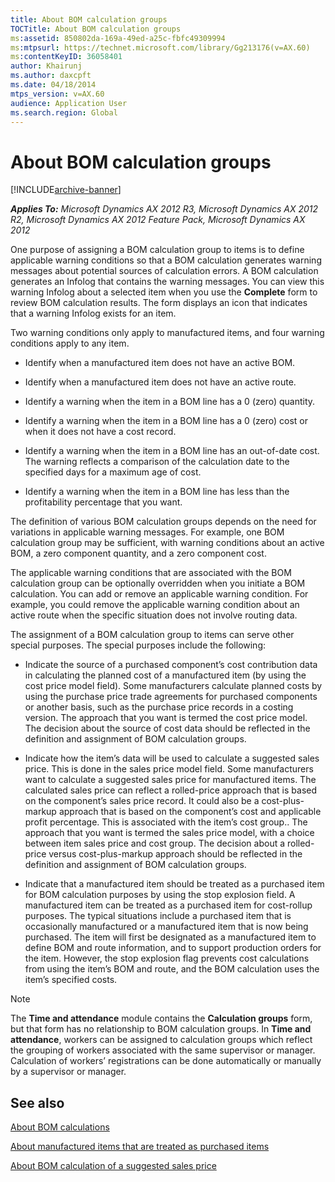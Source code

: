 ```yaml
---
title: About BOM calculation groups
TOCTitle: About BOM calculation groups
ms:assetid: 850802da-169a-49ed-a25c-fbfc49309994
ms:mtpsurl: https://technet.microsoft.com/library/Gg213176(v=AX.60)
ms:contentKeyID: 36058401
author: Khairunj
ms.author: daxcpft
ms.date: 04/18/2014
mtps_version: v=AX.60
audience: Application User
ms.search.region: Global
---
```


# About BOM calculation groups 


[!INCLUDE[archive-banner](includes/archive-banner.md)]


_**Applies To:** Microsoft Dynamics AX 2012 R3, Microsoft Dynamics AX 2012 R2, Microsoft Dynamics AX 2012 Feature Pack, Microsoft Dynamics AX 2012_

One purpose of assigning a BOM calculation group to items is to define applicable warning conditions so that a BOM calculation generates warning messages about potential sources of calculation errors. A BOM calculation generates an Infolog that contains the warning messages. You can view this warning Infolog about a selected item when you use the **Complete** form to review BOM calculation results. The form displays an icon that indicates that a warning Infolog exists for an item.

Two warning conditions only apply to manufactured items, and four warning conditions apply to any item.

  - Identify when a manufactured item does not have an active BOM.

  - Identify when a manufactured item does not have an active route.

  - Identify a warning when the item in a BOM line has a 0 (zero) quantity.

  - Identify a warning when the item in a BOM line has a 0 (zero) cost or when it does not have a cost record.

  - Identify a warning when the item in a BOM line has an out-of-date cost. The warning reflects a comparison of the calculation date to the specified days for a maximum age of cost.

  - Identify a warning when the item in a BOM line has less than the profitability percentage that you want.

The definition of various BOM calculation groups depends on the need for variations in applicable warning messages. For example, one BOM calculation group may be sufficient, with warning conditions about an active BOM, a zero component quantity, and a zero component cost.

The applicable warning conditions that are associated with the BOM calculation group can be optionally overridden when you initiate a BOM calculation. You can add or remove an applicable warning condition. For example, you could remove the applicable warning condition about an active route when the specific situation does not involve routing data.

The assignment of a BOM calculation group to items can serve other special purposes. The special purposes include the following:

  - Indicate the source of a purchased component’s cost contribution data in calculating the planned cost of a manufactured item (by using the cost price model field). Some manufacturers calculate planned costs by using the purchase price trade agreements for purchased components or another basis, such as the purchase price records in a costing version. The approach that you want is termed the cost price model. The decision about the source of cost data should be reflected in the definition and assignment of BOM calculation groups.

  - Indicate how the item’s data will be used to calculate a suggested sales price. This is done in the sales price model field. Some manufacturers want to calculate a suggested sales price for manufactured items. The calculated sales price can reflect a rolled-price approach that is based on the component’s sales price record. It could also be a cost-plus-markup approach that is based on the component’s cost and applicable profit percentage. This is associated with the item’s cost group.. The approach that you want is termed the sales price model, with a choice between item sales price and cost group. The decision about a rolled-price versus cost-plus-markup approach should be reflected in the definition and assignment of BOM calculation groups.

  - Indicate that a manufactured item should be treated as a purchased item for BOM calculation purposes by using the stop explosion field. A manufactured item can be treated as a purchased item for cost-rollup purposes. The typical situations include a purchased item that is occasionally manufactured or a manufactured item that is now being purchased. The item will first be designated as a manufactured item to define BOM and route information, and to support production orders for the item. However, the stop explosion flag prevents cost calculations from using the item’s BOM and route, and the BOM calculation uses the item’s specified costs.


> [!NOTE]
> <P>The <STRONG>Time and attendance</STRONG> module contains the <STRONG>Calculation groups</STRONG> form, but that form has no relationship to BOM calculation groups. In <STRONG>Time and attendance</STRONG>, workers can be assigned to calculation groups which reflect the grouping of workers associated with the same supervisor or manager. Calculation of workers’ registrations can be done automatically or manually by a supervisor or manager.</P>



## See also

[About BOM calculations](about-bom-calculations.md)

[About manufactured items that are treated as purchased items](about-manufactured-items-that-are-treated-as-purchased-items.md)

[About BOM calculation of a suggested sales price](about-bom-calculation-of-a-suggested-sales-price.md)

  


